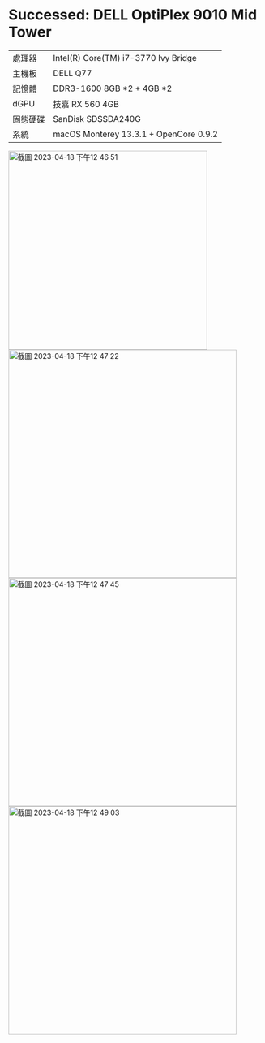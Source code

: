 # Successed: DELL OptiPlex 9010 Mid Tower

<table>
  <tr>
    <td>處理器</td><td>Intel(R) Core(TM) i7-3770 Ivy Bridge</td>
  </tr>
  <tr>
    <td>主機板</td><td>DELL Q77</td>
  </tr>
  <tr>  
    <td>記憶體</td><td>DDR3-1600 8GB *2 + 4GB *2</td>
  </tr>
  <tr>
    <td>dGPU</td><td>技嘉 RX 560 4GB</td>
  </tr>
  <tr>  
    <td>固態硬碟</td><td>SanDisk SDSSDA240G</td>
  </tr>
  <tr>
    <td>系統</td><td>macOS Monterey 13.3.1 + OpenCore 0.9.2</td>
  </tr>  
</table>
<img width="392" alt="截圖 2023-04-18 下午12 46 51" src="https://user-images.githubusercontent.com/79300809/232676837-93cc9db4-50e0-4c09-b798-d89f5f52f755.png">
<img width="450" alt="截圖 2023-04-18 下午12 47 22" src="https://user-images.githubusercontent.com/79300809/232676858-c870f2b1-1c91-456f-85f7-2260283d0a45.png">
<img width="450" alt="截圖 2023-04-18 下午12 47 45" src="https://user-images.githubusercontent.com/79300809/232676875-649ac4df-d137-41b4-aa19-03d233edce5f.png">
<img width="450" alt="截圖 2023-04-18 下午12 49 03" src="https://user-images.githubusercontent.com/79300809/232676876-9c5befec-cf41-4a6d-aedf-c65e2e217030.png">
